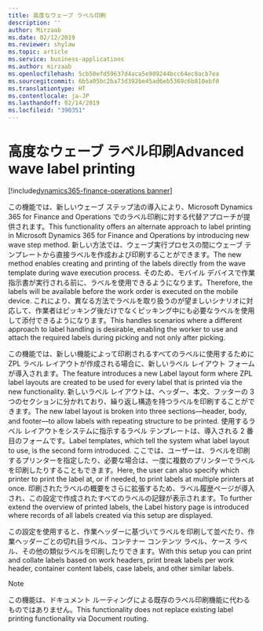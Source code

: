```yaml
---
title: 高度なウェーブ ラベル印刷
description: ''
author: Mirzaab
ms.date: 02/12/2019
ms.reviewer: shylaw
ms.topic: article
ms.service: business-applications
ms.author: mirzaab
ms.openlocfilehash: 5cb50efd59637d4aca5e989244bcc64ec0acb7ea
ms.sourcegitcommit: 6b5a05bc2ba73d392be45ad6eb5369c6b810ebf0
ms.translationtype: HT
ms.contentlocale: ja-JP
ms.lasthandoff: 02/14/2019
ms.locfileid: "390351"
---
```

# <a name="advanced-wave-label-printing"></a><span data-ttu-id="9bf5b-102">高度なウェーブ ラベル印刷</span><span class="sxs-lookup"><span data-stu-id="9bf5b-102">Advanced wave label printing</span></span>

[!include[dynamics365-finance-operations banner](../includes/dynamics365-finance-operations.md)]

<span data-ttu-id="9bf5b-103">この機能では、新しいウェーブ ステップ法の導入により、Microsoft Dynamics 365 for Finance and Operations でのラベル印刷に対する代替アプローチが提供されます。</span><span class="sxs-lookup"><span data-stu-id="9bf5b-103">This functionality offers an alternate approach to label printing in Microsoft Dynamics 365 for Finance and Operations by introducing new wave step method.</span></span> <span data-ttu-id="9bf5b-104">新しい方法では、ウェーブ実行プロセスの間にウェーブ テンプレートから直接ラベルを作成および印刷することができます。</span><span class="sxs-lookup"><span data-stu-id="9bf5b-104">The new method enables creating and printing of the labels directly from the wave template during wave execution process.</span></span> <span data-ttu-id="9bf5b-105">そのため、モバイル デバイスで作業指示書が実行される前に、ラベルを使用できるようになります。</span><span class="sxs-lookup"><span data-stu-id="9bf5b-105">Therefore, the labels will be available before the work order is executed on the mobile device.</span></span> <span data-ttu-id="9bf5b-106">これにより、異なる方法でラベルを取り扱うのが望ましいシナリオに対応して、作業者はピッキング後だけでなくピッキング中にも必要なラベルを使用して添付できるようになります。</span><span class="sxs-lookup"><span data-stu-id="9bf5b-106">This handles scenarios where a different approach to label handling is desirable, enabling the worker to use and attach the required labels during picking and not only after picking.</span></span>

<span data-ttu-id="9bf5b-107">この機能では、新しい機能によって印刷されるすべてのラベルに使用するために ZPL ラベル レイアウトが作成される場合に、新しいラベル レイアウト フォームが導入されます。</span><span class="sxs-lookup"><span data-stu-id="9bf5b-107">The feature introduces a new Label layout form where ZPL label layouts are created to be used for every label that is printed via the new functionality.</span></span> <span data-ttu-id="9bf5b-108">新しいラベル レイアウトは、ヘッダー、本文、フッターの 3 つのセクションに分かれており、繰り返し構造を持つラベルを印刷することができます。</span><span class="sxs-lookup"><span data-stu-id="9bf5b-108">The new label layout is broken into three sections—header, body, and footer—to allow labels with repeating structure to be printed.</span></span> <span data-ttu-id="9bf5b-109">使用するラベル レイアウトをシステムに指示するラベル テンプレートは、導入される 2 番目のフォームです。</span><span class="sxs-lookup"><span data-stu-id="9bf5b-109">Label templates, which tell the system what label layout to use, is the second form introduced.</span></span> <span data-ttu-id="9bf5b-110">ここでは、ユーザーは、ラベルを印刷するプリンターを指定したり、必要な場合は、一度に複数のプリンターでラベルを印刷したりすることもできます。</span><span class="sxs-lookup"><span data-stu-id="9bf5b-110">Here, the user can also specify which printer to print the label at, or if needed, to print labels at multiple printers at once.</span></span> <span data-ttu-id="9bf5b-111">印刷されたラベルの概要をさらに拡張するため、ラベル履歴ページが導入され、この設定で作成されたすべてのラベルの記録が表示されます。</span><span class="sxs-lookup"><span data-stu-id="9bf5b-111">To further extend the overview of printed labels, the Label history page is introduced where records of all labels created via this setup are displayed.</span></span>

<span data-ttu-id="9bf5b-112">この設定を使用すると、作業ヘッダーに基づいてラベルを印刷して並べたり、作業ヘッダーごとの切れ目ラベル、コンテナー コンテンツ ラベル、ケース ラベル、その他の類似ラベルを印刷したりできます。</span><span class="sxs-lookup"><span data-stu-id="9bf5b-112">With this setup you can print and collate labels based on work headers, print break labels per work header, container content labels, case labels, and other similar labels.</span></span>

> [!NOTE]
> <span data-ttu-id="9bf5b-113">この機能は、ドキュメント ルーティングによる既存のラベル印刷機能に代わるものではありません。</span><span class="sxs-lookup"><span data-stu-id="9bf5b-113">This functionality does not replace existing label printing functionality via Document routing.</span></span>
